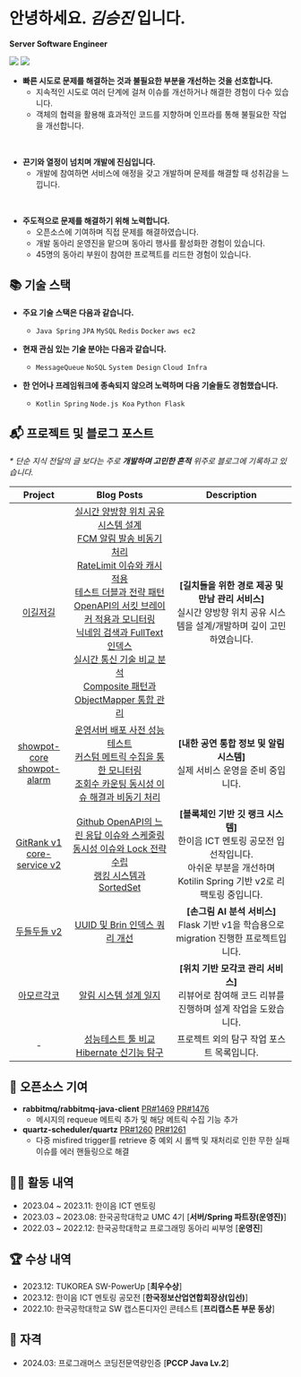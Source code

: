 # 안녕하세요. _김승진_ 입니다.
**Server Software Engineer**

[![](https://mazassumnida.wtf/api/mini/generate_badge?boj=ohksj77)](https://solved.ac/ohksj77/)
![](https://hits.seeyoufarm.com/api/count/incr/badge.svg?url=https%3A%2F%2Fgithub.com%2Fohksj77&count_bg=%2329B0C6&title_bg=%23434343&icon=&icon_color=%23E7E7E7&title=&edge_flat=false)

- **빠른 시도로 문제를 해결하는 것과 불필요한 부분을 개선하는 것을 선호합니다.**
  - 지속적인 시도로 여러 단계에 걸쳐 이슈를 개선하거나 해결한 경험이 다수 있습니다.
  - 객체의 협력을 활용해 효과적인 코드를 지향하며 인프라를 통해 불필요한 작업을 개선합니다.

<br>

- **끈기와 열정이 넘치며 개발에 진심입니다.**
  - 개발에 참여하면 서비스에 애정을 갖고 개발하며 문제를 해결할 때 성취감을 느낍니다.

<br>

- **주도적으로 문제를 해결하기 위해 노력합니다.**
  - 오픈소스에 기여하며 직접 문제를 해결하였습니다.
  - 개발 동아리 운영진을 맡으며 동아리 행사를 활성화한 경험이 있습니다.
  - 45명의 동아리 부원이 참여한 프로젝트를 리드한 경험이 있습니다.

 
## 📚 기술 스택
- **주요 기술 스택은 다음과 같습니다.**
  - `Java Spring` `JPA` `MySQL` `Redis` `Docker` `aws ec2`
    
- **현재 관심 있는 기술 분야는 다음과 같습니다.**
  - `MessageQueue` `NoSQL` `System Design` `Cloud Infra`
    
- **한 언어나 프레임워크에 종속되지 않으려 노력하며 다음 기술들도 경험했습니다.**
  - `Kotlin Spring` `Node.js Koa` `Python Flask`


## 📬 프로젝트 및 블로그 포스트
_* 단순 지식 전달의 글 보다는 주로 **개발하며 고민한 흔적** 위주로 블로그에 기록하고 있습니다._

|Project|Blog Posts|Description|
|:----:|:----:|:----:|
|[이길저길](https://github.com/HongDam-org/TWTW)|[실시간 양방향 위치 공유 시스템 설계](https://ohksj77.tistory.com/252) <br> [FCM 알림 발송 비동기 처리](https://ohksj77.tistory.com/260) <br> [RateLimit 이슈와 캐시 적용](https://ohksj77.tistory.com/261) <br> [테스트 더블과 전략 패턴](https://ohksj77.tistory.com/263) <br> [OpenAPI의 서킷 브레이커 적용과 모니터링](https://ohksj77.tistory.com/262) <br> [닉네임 검색과 FullText 인덱스](https://ohksj77.tistory.com/259) <br> [실시간 통신 기술 비교 분석](https://ohksj77.tistory.com/267) <br> [Composite 패턴과 ObjectMapper 통합 관리](https://ohksj77.tistory.com/242)|**[길치들을 위한 경로 제공 및 만남 관리 서비스]** <br> 실시간 양방향 위치 공유 시스템을 설계/개발하며 깊이 고민하였습니다.|
|[showpot-core](https://github.com/AlreadyTakenSeat/showpot-core-BE) <br> [showpot-alarm](https://github.com/AlreadyTakenSeat/showpot-alarm-BE)|[운영서버 배포 사전 성능 테스트](https://ohksj77.tistory.com/270) <br> [커스텀 메트릭 수집을 통한 모니터링](https://ohksj77.tistory.com/272) <br> [조회수 카운팅 동시성 이슈 해결과 비동기 처리](https://ohksj77.tistory.com/271)| **[내한 공연 통합 정보 및 알림 시스템]** <br> 실제 서비스 운영을 준비 중입니다. |
|[GitRank v1](https://github.com/tukcom2023CD/DragonGuard-JinJin) <br> [core-service v2](https://github.com/GitRank-v2/core-service)|[Github OpenAPI의 느린 응답 이슈와 스케줄링](https://ohksj77.tistory.com/258) <br> [동시성 이슈와 Lock 전략 수립](https://ohksj77.tistory.com/251) <br> [랭킹 시스템과 SortedSet](https://ohksj77.tistory.com/256)|**[블록체인 기반 깃 랭크 시스템]** <br> 한이음 ICT 멘토링 공모전 입선작입니다.<br> 아쉬운 부분을 개선하며 Kotilin Spring 기반 v2로 리팩토링 중입니다. |
|[두들두들 v2](https://github.com/ALLBACK-2022/DoodleDoodle-v2)|[UUID 및 Brin 인덱스 쿼리 개선](https://ohksj77.tistory.com/250)|**[손그림 AI 분석 서비스]** <br> Flask 기반 v1을 학습용으로 migration 진행한 프로젝트입니다.|
|[아모르각코](https://github.com/AmorGakCo/Backend)|[알림 시스템 설계 일지](https://ohksj77.tistory.com/268)|**[위치 기반 모각코 관리 서비스]** <br> 리뷰어로 참여해 코드 리뷰를 진행하며 설계 작업을 도왔습니다.|
|-|[성능테스트 툴 비교](https://ohksj77.tistory.com/266) <br> [Hibernate 신기능 탐구](https://ohksj77.tistory.com/249)|프로젝트 외의 탐구 작업 포스트 목록입니다.|

## 📂 오픈소스 기여
- **rabbitmq/rabbitmq-java-client** [PR#1469](https://github.com/rabbitmq/rabbitmq-java-client/pull/1469) [PR#1476](https://github.com/rabbitmq/rabbitmq-java-client/pull/1476)
  - 메시지의 requeue 메트릭 추가 및 해당 메트릭 수집 기능 추가
- **quartz-scheduler/quartz** [PR#1260](https://github.com/quartz-scheduler/quartz/pull/1260) [PR#1261](https://github.com/quartz-scheduler/quartz/pull/1261)
  - 다중 misfired trigger를 retrieve 중 예외 시 롤백 및 재처리로 인한 무한 실패 이슈를 에러 핸들링으로 해결

## 🏄🏻 활동 내역

- 2023.04 ~ 2023.11: 한이음 ICT 멘토링
- 2023.03 ~ 2023.08: 한국공학대학교 UMC 4기 [**서버/Spring 파트장(운영진)**]
- 2022.03 ~ 2022.12: 한국공학대학교 프로그래밍 동아리 씨부엉 [**운영진**]

## 🏆 수상 내역

- 2023.12: TUKOREA SW-PowerUp [**최우수상**]
- 2023.12: 한이음 ICT 멘토링 공모전 [**한국정보산업연합회장상(입선)**]
- 2022.10: 한국공학대학교 SW 캡스톤디자인 콘테스트 [**프리캡스톤 부문 동상**]

## 🔐 자격

- 2024.03: 프로그래머스 코딩전문역량인증 [**PCCP Java Lv.2**]
